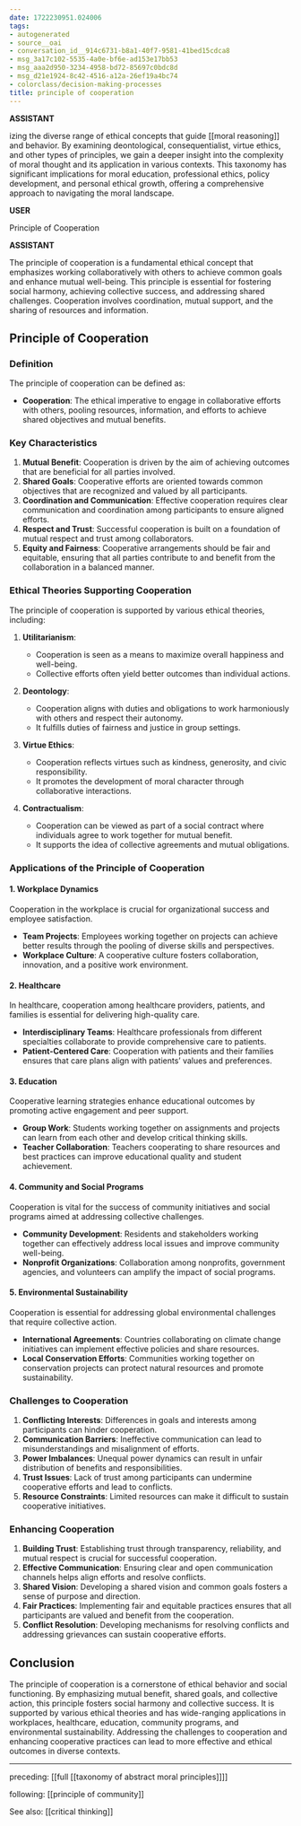 ```yaml
---
date: 1722230951.024006
tags:
- autogenerated
- source__oai
- conversation_id__914c6731-b8a1-40f7-9581-41bed15cdca8
- msg_3a17c102-5535-4a0e-bf6e-ad153e17bb53
- msg_aaa2d950-3234-4958-bd72-85697c0bdc8d
- msg_d21e1924-8c42-4516-a12a-26ef19a4bc74
- colorclass/decision-making-processes
title: principle of cooperation
---
```


**ASSISTANT**

izing the diverse range of ethical concepts that guide [[moral reasoning]] and behavior. By examining deontological, consequentialist, virtue ethics, and other types of principles, we gain a deeper insight into the complexity of moral thought and its application in various contexts. This taxonomy has significant implications for moral education, professional ethics, policy development, and personal ethical growth, offering a comprehensive approach to navigating the moral landscape.


**USER**

Principle of Cooperation


**ASSISTANT**

The principle of cooperation is a fundamental ethical concept that emphasizes working collaboratively with others to achieve common goals and enhance mutual well-being. This principle is essential for fostering social harmony, achieving collective success, and addressing shared challenges. Cooperation involves coordination, mutual support, and the sharing of resources and information.

## Principle of Cooperation

### Definition
The principle of cooperation can be defined as:
- **Cooperation**: The ethical imperative to engage in collaborative efforts with others, pooling resources, information, and efforts to achieve shared objectives and mutual benefits.

### Key Characteristics
1. **Mutual Benefit**: Cooperation is driven by the aim of achieving outcomes that are beneficial for all parties involved.
2. **Shared Goals**: Cooperative efforts are oriented towards common objectives that are recognized and valued by all participants.
3. **Coordination and Communication**: Effective cooperation requires clear communication and coordination among participants to ensure aligned efforts.
4. **Respect and Trust**: Successful cooperation is built on a foundation of mutual respect and trust among collaborators.
5. **Equity and Fairness**: Cooperative arrangements should be fair and equitable, ensuring that all parties contribute to and benefit from the collaboration in a balanced manner.

### Ethical Theories Supporting Cooperation
The principle of cooperation is supported by various ethical theories, including:

1. **Utilitarianism**:
   - Cooperation is seen as a means to maximize overall happiness and well-being.
   - Collective efforts often yield better outcomes than individual actions.

2. **Deontology**:
   - Cooperation aligns with duties and obligations to work harmoniously with others and respect their autonomy.
   - It fulfills duties of fairness and justice in group settings.

3. **Virtue Ethics**:
   - Cooperation reflects virtues such as kindness, generosity, and civic responsibility.
   - It promotes the development of moral character through collaborative interactions.

4. **Contractualism**:
   - Cooperation can be viewed as part of a social contract where individuals agree to work together for mutual benefit.
   - It supports the idea of collective agreements and mutual obligations.

### Applications of the Principle of Cooperation

#### 1. **Workplace Dynamics**
Cooperation in the workplace is crucial for organizational success and employee satisfaction.
- **Team Projects**: Employees working together on projects can achieve better results through the pooling of diverse skills and perspectives.
- **Workplace Culture**: A cooperative culture fosters collaboration, innovation, and a positive work environment.

#### 2. **Healthcare**
In healthcare, cooperation among healthcare providers, patients, and families is essential for delivering high-quality care.
- **Interdisciplinary Teams**: Healthcare professionals from different specialties collaborate to provide comprehensive care to patients.
- **Patient-Centered Care**: Cooperation with patients and their families ensures that care plans align with patients’ values and preferences.

#### 3. **Education**
Cooperative learning strategies enhance educational outcomes by promoting active engagement and peer support.
- **Group Work**: Students working together on assignments and projects can learn from each other and develop critical thinking skills.
- **Teacher Collaboration**: Teachers cooperating to share resources and best practices can improve educational quality and student achievement.

#### 4. **Community and Social Programs**
Cooperation is vital for the success of community initiatives and social programs aimed at addressing collective challenges.
- **Community Development**: Residents and stakeholders working together can effectively address local issues and improve community well-being.
- **Nonprofit Organizations**: Collaboration among nonprofits, government agencies, and volunteers can amplify the impact of social programs.

#### 5. **Environmental Sustainability**
Cooperation is essential for addressing global environmental challenges that require collective action.
- **International Agreements**: Countries collaborating on climate change initiatives can implement effective policies and share resources.
- **Local Conservation Efforts**: Communities working together on conservation projects can protect natural resources and promote sustainability.

### Challenges to Cooperation

1. **Conflicting Interests**: Differences in goals and interests among participants can hinder cooperation.
2. **Communication Barriers**: Ineffective communication can lead to misunderstandings and misalignment of efforts.
3. **Power Imbalances**: Unequal power dynamics can result in unfair distribution of benefits and responsibilities.
4. **Trust Issues**: Lack of trust among participants can undermine cooperative efforts and lead to conflicts.
5. **Resource Constraints**: Limited resources can make it difficult to sustain cooperative initiatives.

### Enhancing Cooperation

1. **Building Trust**: Establishing trust through transparency, reliability, and mutual respect is crucial for successful cooperation.
2. **Effective Communication**: Ensuring clear and open communication channels helps align efforts and resolve conflicts.
3. **Shared Vision**: Developing a shared vision and common goals fosters a sense of purpose and direction.
4. **Fair Practices**: Implementing fair and equitable practices ensures that all participants are valued and benefit from the cooperation.
5. **Conflict Resolution**: Developing mechanisms for resolving conflicts and addressing grievances can sustain cooperative efforts.

## Conclusion

The principle of cooperation is a cornerstone of ethical behavior and social functioning. By emphasizing mutual benefit, shared goals, and collective action, this principle fosters social harmony and collective success. It is supported by various ethical theories and has wide-ranging applications in workplaces, healthcare, education, community programs, and environmental sustainability. Addressing the challenges to cooperation and enhancing cooperative practices can lead to more effective and ethical outcomes in diverse contexts.


---

preceding: [[full [[taxonomy of abstract moral principles]]]]  


following: [[principle of community]]

See also: [[critical thinking]]